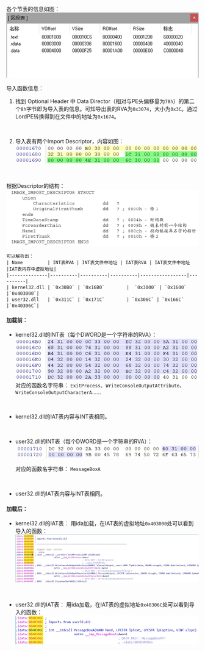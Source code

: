 <style>
    img[src*="#pic_center"]{ display: block; margin: auto; }
    img[src*="#80"]{ zoom: 80% }
    img[src*="#75"]{ zoom: 75% }
    img[src*="#70"]{ zoom: 70% }
    img[src*="#60"]{ zoom: 60% }
    img[src*="#50"]{ zoom: 50% }
    img[src*="#25"]{ zoom: 25% }
</style>

各个节表的信息如图：
![节表](pics/节表.jpg#pic_center)
<br>

导入函数信息：
1. 找到 Optional Header 中 Data Director（相对与PE头偏移量为`78h`）的第二个`8h`字节即为导入表的信息。可知导出表的RVA为`0x3074`，大小为`0x3C`。通过LordPE转换得到在文件中的地址为`0x1674`。
<br>

2. 导入表有两个Import Descriptor，内容如图：
   ![导入表](pics/inport_descriptors.jpg#pic_center)
<br>

   根据Descriptor的结构：
   ![descriptor](pics/descriptor_struct.jpg#pic_center#75)
<br>

    可以解析出：
    | Name         | INT表RVA | INT表文件中地址 | IAT表RVA | IAT表文件中地址 |IAT表内存中虚拟地址|
    |--------------|----------|----------|----------|-----------------|----------|
    | kernel32.dll | `0x30B0` | `0x16B0`        |  `0x3000` | `0x1600`        |`0x403000`|
    | user32.dll   | `0x311C` | `0x171C`        | `0x306C` | `0x166C`        |`0x40306C`|
    
#### 加载前：
 - kernel32.dll的INT表（每个DWORD是一个字符串的RVA）：
    ![kernel32INT](pics/kernel32_INT.jpg#pic_center)
    对应的函数名字符串：
    `ExitProcess`、`WriteConsoleOutputAttribute`、`WriteConsoleOutputCharacterA`……
<br>

- kernel32.dll的IAT表内容与INT表相同。
<br>

- user32.dll的INT表（每个DWORD是一个字符串的RVA）：
    ![user32INT](pics/user32_INT.jpg#pic_center)
    
    对应的函数名字符串：
    `MessageBoxA`
<br>

- user32.dll的IAT表内容与INT表相同。

#### 加载后：
- kernel32.dll的IAT表：
  用ida加载，在IAT表的虚拟地址`0x403000`处可以看到导入的函数：
  ![kernel32IAT](pics/kernel32_IAT.jpg#pic_center)
<br>

- user32.dll的IAT表：
  用ida加载，在IAT表的虚拟地址`0x40306C`处可以看到导入的函数：
  ![user32IAT](pics/user32_IAT.jpg#pic_center)
